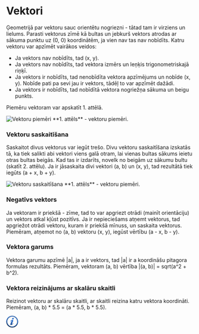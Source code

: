 # Vektori

Ģeometrijā par vektoru sauc orientētu nogriezni - tātad tam ir virziens un lielums. Parasti vektorus zīmē kā bultas un jebkurš vektors atrodas ar sākuma punktu uz (0, 0) koordinātēm, ja vien nav tas nav nobīdīts. Katru vektoru var apzīmēt vairākos veidos:

- Ja vektors nav nobīdīts, tad (x, y).
- Ja vektors nav nobīdīts, tad vektora izmērs un leņķis trigonometriskajā riņķī.
- Ja vektors ir nobīdīts, tad nenobīdīta vektora apzīmējums un nobīde (x, y). Nobīde pati pa sevi jau ir vektors, tādēļ to var apzīmēt dažādi.
- Ja vektors ir nobīdīts, tad nobīdītā vektora nogriežņa sākuma un beigu punkts.

Piemēru vektoram var apskatīt 1. attēlā.


<img src="/media/theory/vector_grid.png" alt="Vektoru piemēri" />
**1. attēls** - vektoru piemēri.


### Vektoru saskaitīšana

Saskaitot divus vektorus var iegūt trešo. Divu vektoru saskaitīšana izskatās tā, ka tiek salikti abi vektori viens galā otram, lai vienas bultas sākums ieietu otras bultas beigās. Kad tas ir izdarīts, novelk no beigām uz sākumu bultu (skatīt 2. attēlu). Ja ir jāsaskaita divi vektori (a, b) un (x, y), tad rezultātā tiek iegūts (a + x, b + y).


<img src="/media/theory/vector_add.png" alt="Vektoru saskaitīšana"/>
**1. attēls** - vektoru piemēri.


### Negatīvs vektors

Ja vektoram ir priekšā - zīme, tad to var apgriezt otrādi (mainīt orientāciju) un vektors atkal kļūst pozitīvs. Ja ir nepieciešams atņemt vektorus, tad apgriežot otrādi vektoru, kuram ir priekšā mīnuss, un saskaita vektorus. Piemēram, atņemot no (a, b) vektoru (x, y), iegūst vērtību (a - x, b - y).

### Vektora garums

Vektora garumu apzīmē |a|, ja a ir vektors, tad |a| ir a koordināšu pitagora formulas rezultāts. Piemēram, vektoram (a, b) vērtība |(a, b)| = sqrt(a^2 + b^2).

### Vektora reizinājums ar skalāru skaitli

Reizinot vektoru ar skalāru skaitli, ar skaitli reizina katru vektora koordināti. Piemēram, (a, b) * 5.5 = (a * 5.5, b * 5.5).

<a href="http://www.mathsisfun.com/algebra/vectors.html" target="_blank">![Vairāk informācija](/media/theory/information.png)</a>